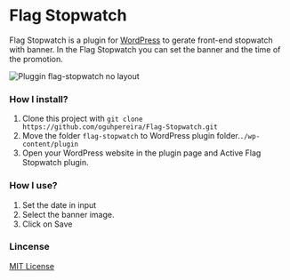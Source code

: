 # Flag Stopwatch

Flag Stopwatch is a plugin for [WordPress](https://wordpress.org/) to gerate front-end stopwatch with banner.
In the Flag Stopwatch you can set the banner and the time of the promotion.

![Pluggin flag-stopwatch no layout](https://github.com/oguhpereira/flag-stopwatch/blob/master/assets/icon.png)


### How I install?

1. Clone this project with ```git clone https://github.com/oguhpereira/Flag-Stopwatch.git```
2. Move the folder ```flag-stopwatch``` to WordPress plugin folder.```./wp-content/plugin```
3. Open your WordPress website in the plugin page and Active Flag Stopwatch plugin.

### How I use?

1. Set the date in input
2. Select the banner image.
3. Click on Save

### Lincense

[MIT License](https://github.com/oguhpereira/Flag-Stopwatch/blob/master/LICENSE)
